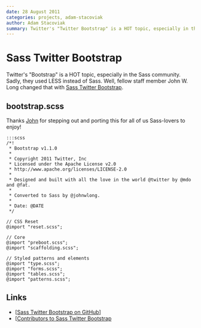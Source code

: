 ```yaml
---
date: 28 August 2011
categories: projects, adam-stacoviak
author: Adam Stacoviak
summary: Twitter's "Twitter Bootstrap" is a HOT topic, especially in the Sass community, namely because they used LESS instead of Sass. Well, fellow staff member John w. Long changed that with Sass Twitter Bootstrap.
---
```


# Sass Twitter Bootstrap

Twitter's "Bootstrap" is a HOT topic, especially in the Sass community. Sadly, they used LESS instead of Sass. Well, fellow staff member John W. Long changed that with [Sass Twitter Bootstrap](https://github.com/jlong/sass-twitter-bootstrap).

## bootstrap.scss

Thanks [John](http://wiseheartdesign.com/) for stepping out and porting this for all of us Sass-lovers to enjoy!

    :::scss
    /*!
     * Bootstrap v1.1.0
     *
     * Copyright 2011 Twitter, Inc
     * Licensed under the Apache License v2.0
     * http://www.apache.org/licenses/LICENSE-2.0
     *
     * Designed and built with all the love in the world @twitter by @mdo and @fat.
     *
     * Converted to Sass by @johnwlong.
     *
     * Date: @DATE
     */

    // CSS Reset
    @import "reset.scss";

    // Core
    @import "preboot.scss";
    @import "scaffolding.scss";

    // Styled patterns and elements
    @import "type.scss";
    @import "forms.scss";
    @import "tables.scss";
    @import "patterns.scss";

## Links

* [[Sass Twitter Bootstrap on GitHub](https://github.com/jlong/sass-twitter-bootstrap)]
* [[Contributors to Sass Twitter Bootstrap ](https://github.com/jlong/sass-twitter-bootstrap/contributors)